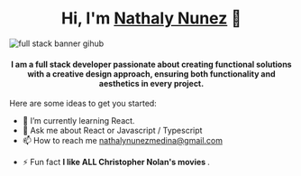 <div align="center">
<h1 align="center">Hi, I'm <a href="https://www.linkedin.com/in/nathalynunezmedina/">Nathaly Nunez</a> 👋</h1>
</div>

![full stack banner gihub](https://github.com/user-attachments/assets/fe2ce7a1-2e4f-4943-9733-23a8a0fd332f)
<div align="center">
<h4 align="center">I am a full stack developer passionate about creating functional solutions with a creative design approach, ensuring both functionality and aesthetics in every project.</h4>
</div>

Here are some ideas to get you started:

- 🌱 I’m currently learning React.
- 💬 Ask me about React or Javascript / Typescript
- 📫 How to reach me nathalynunezmedina@gmail.com
-  <p>⚡ Fun fact <strong>I like ALL Christopher Nolan's movies </strong>.</p>

<!--
**NNunezMedina/NNunezMedina** is a ✨ _special_ ✨ repository because its `README.md` (this file) appears on your GitHub profile.

-->
